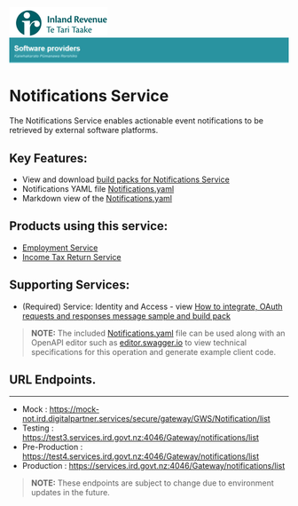 ![IRD logo](../Images/IRlogo.gif)
![Software Dev](../Images/SoftwareDev.png)

# Notifications Service 

The Notifications Service enables actionable event notifications to be retrieved by external software platforms.  

## Key Features:
* View and download [build packs for Notifications Service](Build%20Pack%20-%20Notifications.pdf)
* Notifications YAML file [Notifications.yaml](Notifications.yaml)
* Markdown view of the [Notifications.yaml](Notifications.md)

## Products using this service:

* [Employment Service](../Product%20-%20Payday%20Filing%2FEmployee%20Details)
* [Income Tax Return Service](../Product%20-%20Income%20Tax)  

## Supporting Services:

* (Required) Service: Identity and Access - view [How to integrate, OAuth requests and responses message sample and build pack](../Service%20-%20Identity%20and%20Access/Latest/) 

>**NOTE:** The included [Notifications.yaml](Notifications.yaml) file can be used along with an OpenAPI editor such as [editor.swagger.io](https://editor.swagger.io) to view technical specifications for this operation and generate example client code. 

## URL Endpoints.
---
- Mock : https://mock-not.ird.digitalpartner.services/secure/gateway/GWS/Notification/list
- Testing : https://test3.services.ird.govt.nz:4046/Gateway/notifications/list
- Pre-Production : https://test4.services.ird.govt.nz:4046/Gateway/notifications/list
- Production : https://services.ird.govt.nz:4046/Gateway/notifications/list

>**NOTE:** These endpoints are subject to change due to environment updates in the future. 